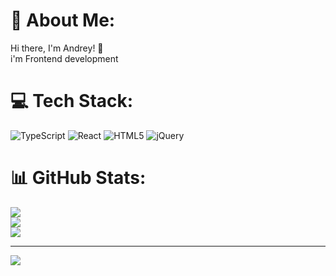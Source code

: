# 💫 About Me:
Hi there, I'm Andrey! 👋<br>i'm Frontend development


# 💻 Tech Stack:
![TypeScript](https://img.shields.io/badge/typescript-%23007ACC.svg?style=for-the-badge&logo=typescript&logoColor=white) ![React](https://img.shields.io/badge/react-%2320232a.svg?style=for-the-badge&logo=react&logoColor=%2361DAFB) ![HTML5](https://img.shields.io/badge/html5-%23E34F26.svg?style=for-the-badge&logo=html5&logoColor=white) ![jQuery](https://img.shields.io/badge/jquery-%230769AD.svg?style=for-the-badge&logo=jquery&logoColor=white)
# 📊 GitHub Stats:
![](https://github-readme-stats.vercel.app/api?username=Raznex&theme=cobalt&hide_border=false&include_all_commits=true&count_private=true)<br/>
![](https://github-readme-streak-stats.herokuapp.com/?user=Raznex&theme=cobalt&hide_border=false)<br/>
![](https://github-readme-stats.vercel.app/api/top-langs/?username=Raznex&theme=cobalt&hide_border=false&include_all_commits=true&count_private=true&layout=compact)

---
[![](https://visitcount.itsvg.in/api?id=Raznex&icon=6&color=1)](https://visitcount.itsvg.in)

<!-- Proudly created with GPRM ( https://gprm.itsvg.in ) -->
